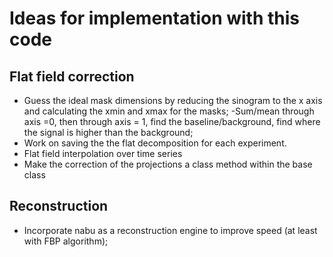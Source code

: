 # Ideas for implementation with this code

## Flat field correction

- Guess the ideal mask dimensions by reducing the sinogram to the x axis and calculating the xmin and xmax for the masks;
    -Sum/mean through axis =0, then through axis = 1, find the baseline/background, find where the signal is higher than the background;
- Work on saving the the flat decomposition for each experiment.
- Flat field interpolation over time series
- Make the correction of the projections a class method within the base class


## Reconstruction

- Incorporate nabu as a reconstruction engine to improve speed (at least with FBP algorithm);
